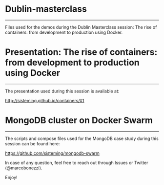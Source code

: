 # Dublin-masterclass
-----
Files used for the demos during the Dublin Masterclass session: The rise of containers: from development to production using Docker.

# Presentation: **The rise of containers: from development to production using Docker**
-----

The presentation used during this session is available at:

http://sisteming.github.io/containers/#1


# MongoDB cluster on Docker Swarm 
-----
The scripts and compose files used for the MongoDB case study during this session can be found here:

https://github.com/sisteming/mongodb-swarm

In case of any question, feel free to reach out through Issues or Twitter (@marcobonezzi).

Enjoy!